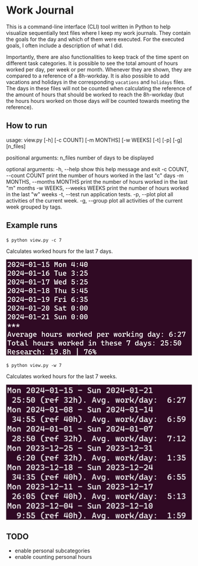 # Work Journal

This is a command-line interface (CLI) tool written in Python to help visualize sequentially text files where I keep my work journals. They contain the goals for the day and which of them were executed. For the executed goals, I often include a description of what I did. 

Importantly, there are also functionalities to keep track of the time spent on different task categories. It is possible to see the total amount of hours worked per day, per week or per month. Whenever they are shown, they are compared to a reference of a 8h-workday.
It is also possible to add vacations and holidays in the corresponding `vacations` and `holidays` files. The days in these files will not be counted when calculating the reference of the amount of hours that should be worked to reach the 8h-workday (but the hours hours worked on those days *will* be counted towards meeting the reference).

## How to run

usage: view.py [-h] [-c COUNT] [-m MONTHS] [-w WEEKS] [-t] [-p] [-g] [n_files]

positional arguments:
  n_files               number of days to be displayed

optional arguments:
  -h, --help            show this help message and exit
  -c COUNT, --count COUNT
                        print the number of hours worked in the last "c" days
  -m MONTHS, --months MONTHS
                        print the number of hours worked in the last "m" months
  -w WEEKS, --weeks WEEKS
                        print the number of hours worked in the last "w" weeks
  -t, --test            run application tests.
  -p, --plot            plot all activities of the current week.
  -g, --group           plot all activities of the current week grouped by tags.

## Example runs
`$ python view.py -c 7`

Calculates worked hours for the last 7 days.

![](example-run-day-hours.png)

`$ python view.py -w 7`

Calculates worked hours for the last 7 weeks.

![](example-run-week-hours.png)

## TODO

* enable personal subcategories
* enable counting personal hours
